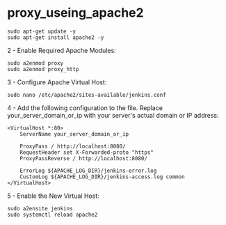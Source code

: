 # proxy_useing_apache2

```
sudo apt-get update -y
sudo apt-get install apache2 -y

```

2 - Enable Required Apache Modules:
```
sudo a2enmod proxy
sudo a2enmod proxy_http

```
3 - Configure Apache Virtual Host:
```
sudo nano /etc/apache2/sites-available/jenkins.conf

```
4 - Add the following configuration to the file. Replace your_server_domain_or_ip with your server's actual domain or IP address:

```
<VirtualHost *:80>
    ServerName your_server_domain_or_ip

    ProxyPass / http://localhost:8080/
    RequestHeader set X-Forwarded-proto "https"
    ProxyPassReverse / http://localhost:8080/

    ErrorLog ${APACHE_LOG_DIR}/jenkins-error.log
    CustomLog ${APACHE_LOG_DIR}/jenkins-access.log common
</VirtualHost>

```
 5 - Enable the New Virtual Host:
```
sudo a2ensite jenkins
sudo systemctl reload apache2

```
